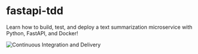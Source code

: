# fastapi-tdd
Learn how to build, test, and deploy a text summarization microservice with Python, FastAPI, and Docker!

![Continuous Integration and Delivery](https://github.com/dannyboscan/fastapi-tdd/workflows/Continuous%20Integration%20and%20Delivery/badge.svg?branch=master)
